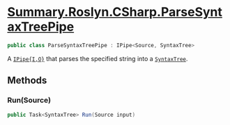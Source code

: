 # [Summary.Roslyn.CSharp.ParseSyntaxTreePipe](../src/Plugins/Roslyn/CSharp/ParseSyntaxTreePipe.cs#L10)
```cs
public class ParseSyntaxTreePipe : IPipe<Source, SyntaxTree>
```

A [`IPipe{I,O}`](./IPipe{I,O}.md) that parses the specified string into a [`SyntaxTree`](./SyntaxTree.md).

## Methods
### Run(Source)
```cs
public Task<SyntaxTree> Run(Source input)
```

